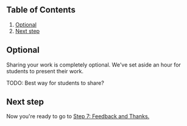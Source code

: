 ## Table of Contents
1. [Optional](#optional)
1. [Next step](#next-step)

## Optional
Sharing your work is completely optional. We've set aside an hour for students to present their work.

TODO: Best way for students to share?

## Next step
Now you're ready to go to [Step 7: Feedback and Thanks.](7-Feedback-And-Thanks.md)